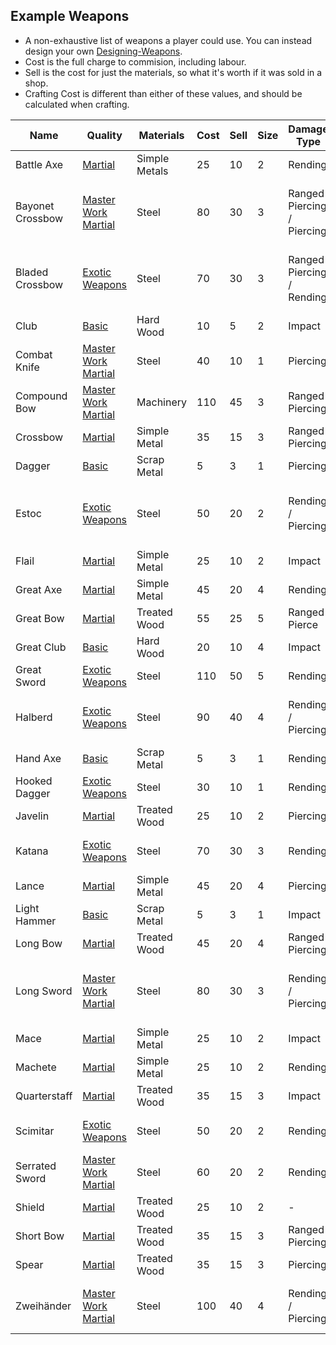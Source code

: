 ## Example Weapons
* A non-exhaustive list of weapons a player could use. You can instead design your own [Designing-Weapons](Designing-Weapons).
* Cost is the full charge to commision, including labour.
* Sell is the cost for just the materials, so what it's worth if it was sold in a shop.
* Crafting Cost is different than either of these values, and should be calculated when crafting.

| Name             | Quality                                      | Materials     | Cost | Sell | Size | Damage Type                | Damage Bonus | Traits                                                                                                   |
| ---------------- | -------------------------------------------- | ------------- | ---- | ---- | ---- | -------------------------- | ------------ | -------------------------------------------------------------------------------------------------------- |
| Battle Axe       | [Martial](Weapons#Martial)                   | Simple Metals | 25   | 10   | 2    | Rending                    | +3 (+4)      | [Hand and a Half](Weapon-Traits#Hand%20and%20a%20Half)                                                   |
| Bayonet Crossbow | [Master Work Martial](Weapons#Master%20Work) | Steel         | 80   | 30   | 3    | Ranged Piercing / Piercing | +6 (+4)      | [Crossbow](Weapon-Traits#Crossbow) and [Multiple Damage Types](Weapon-Traits#Multiple%20Damage%20Types)  |
| Bladed Crossbow  | [Exotic Weapons](Weapons#Exotic)             | Steel         | 70   | 30   | 3    | Ranged Piercing / Rending  | +6 (+4)      | [Crossbow](Weapon-Traits#Crossbow) and [Multiple Damage Types](Weapon-Traits#Multiple%20Damage%20Types)  |
| Club             | [Basic](Weapons#Basic)                       | Hard Wood     | 10   | 5    | 2    | Impact                     | +1           | -                                                                                                        |
| Combat Knife     | [Master Work Martial](Weapons#Master%20Work) | Steel         | 40   | 10   | 1    | Piercing                   | +2           | [Perfect](Weapon-Traits#Perfect)                                                                         |
| Compound Bow     | [Master Work Martial](Weapons#Master%20Work) | Machinery     | 110  | 45   | 3    | Ranged Piercing            | +5           | [Bow](Weapon-Traits#Bow), [Lethal](Weapon-Traits#Lethal)                                                 |
| Crossbow         | [Martial](Weapons#Martial)                   | Simple Metal  | 35   | 15   | 3    | Ranged Piercing            | +6           | [Crossbow](Weapon-Traits#Crossbow)                                                                       |
| Dagger           | [Basic](Weapons#Basic)                       | Scrap Metal   | 5    | 3    | 1    | Piercing                   | +0           | -                                                                                                        |
| Estoc            | [Exotic Weapons](Weapons#Exotic)             | Steel         | 50   | 20   | 2    | Rending / Piercing         | +3           | [Balanced](Weapon-Traits#Balanced), and [Multiple Damage Types](Weapon-Traits#Multiple%20Damage%20Types) |
| Flail            | [Martial](Weapons#Martial)                   | Simple Metal  | 25   | 10   | 2    | Impact                     | +3           | [Momentum](Weapon-Traits#Momentum)                                                                       |
| Great Axe        | [Martial](Weapons#Martial)                   | Simple Metal  | 45   | 20   | 4    | Rending                    | +6           | [Lethal](Weapon-Traits#Lethal)                                                                           |
| Great Bow        | [Martial](Weapons#Martial)                   | Treated Wood  | 55   | 25   | 5    | Ranged Pierce              | +6           | [Bow](Weapon-Traits#Bow)                                                                                 |
| Great Club       | [Basic](Weapons#Basic)                       | Hard Wood     | 20   | 10   | 4    | Impact                     | +3           | -                                                                                                        |
| Great Sword      | [Exotic Weapons](Weapons#Exotic)             | Steel         | 110  | 50   | 5    | Rending                    | +9           | [Overweight](Weapon-Traits#Overweight)                                                                   |
| Halberd          | [Exotic Weapons](Weapons#Exotic)             | Steel         | 90   | 40   | 4    | Rending / Piercing         | +5           | [Reach](Weapon-Traits#Reach), and [Multiple Damage Types](Weapon-Traits#Multiple%20Damage%20Types)       |
| Hand Axe         | [Basic](Weapons#Basic)                       | Scrap Metal   | 5    | 3    | 1    | Rending                    | +0           | -                                                                                                        |
| Hooked Dagger    | [Exotic Weapons](Weapons#Exotic)             | Steel         | 30   | 10   | 1    | Rending                    | +2           | [Penetrating](Weapon-Traits#Penetrating)                                                                 |
| Javelin          | [Martial](Weapons#Martial)                   | Treated Wood  | 25   | 10   | 2    | Piercing                   | +3           | [Throwable](Weapon-Traits#Throwable)                                                                     |
| Katana           | [Exotic Weapons](Weapons#Exotic)             | Steel         | 70   | 30   | 3    | Rending                    | +5           | [Lethal](Weapon-Traits#Lethal), and [Deadly Draw](Weapon-Traits#Deadly%20Draw)                           |
| Lance            | [Martial](Weapons#Martial)                   | Simple Metal  | 45   | 20   | 4    | Piercing                   | +5           | [Reach](Weapon-Traits#Reach)                                                                             |
| Light Hammer     | [Basic](Weapons#Basic)                       | Scrap Metal   | 5    | 3    | 1    | Impact                     | +0           | -                                                                                                        |
| Long Bow         | [Martial](Weapons#Martial)                   | Treated Wood  | 45   | 20   | 4    | Ranged Piercing            | +5           | [Bow](Weapon-Traits#Bow)                                                                                 |
| Long Sword       | [Master Work Martial](Weapons#Master%20Work) | Steel         | 80   | 30   | 3    | Rending / Piercing         | +4           | [Balanced](Weapon-Traits#Balanced), and [Multiple Damage Types](Weapon-Traits#Multiple%20Damage%20Types) |
| Mace             | [Martial](Weapons#Martial)                   | Simple Metal  | 25   | 10   | 2    | Impact                     | +3           | [Lethal](Weapon-Traits#Lethal)                                                                           |
| Machete          | [Martial](Weapons#Martial)                   | Simple Metal  | 25   | 10   | 2    | Rending                    | +3           | [Balanced](Weapon-Traits#Balanced)                                                                       |
| Quarterstaff     | [Martial](Weapons#Martial)                   | Treated Wood  | 35   | 15   | 3    | Impact                     | +4           | [Balanced](Weapon-Traits#Balanced)                                                                       |
| Scimitar         | [Exotic Weapons](Weapons#Exotic)             | Steel         | 50   | 20   | 2    | Rending                    | +3           | [Balanced](Weapon-Traits#Balanced), and [Momentum](Weapon-Traits#Momentum)                               |
| Serrated Sword   | [Master Work Martial](Weapons#Master%20Work) | Steel         | 60   | 20   | 2    | Rending                    | +3           | [Penetrating](Weapon-Traits#Penetrating)                                                                 |
| Shield           | [Martial](Weapons#Martial)                   | Treated Wood  | 25   | 10   | 2    | -                          | -            | [Shield](Weapon-Traits#Shield)                                                                           |
| Short Bow        | [Martial](Weapons#Martial)                   | Treated Wood  | 35   | 15   | 3    | Ranged Piercing            | +4           | [Bow](Weapon-Traits#Bow)                                                                                 |
| Spear            | [Martial](Weapons#Martial)                   | Treated Wood  | 35   | 15   | 3    | Piercing                   | +4           | [Reach](Weapon-Traits#Reach)                                                                             |
| Zweihänder       | [Master Work Martial](Weapons#Master%20Work) | Steel         | 100  | 40   | 4    | Rending / Piercing         | +5           | [Reach](Weapon-Traits#Reach), and [Multiple Damage Types](Weapon-Traits#Multiple%20Damage%20Types)       |

